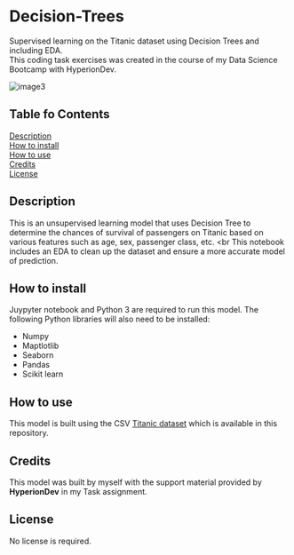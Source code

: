 # Decision-Trees
Supervised learning on the Titanic dataset using Decision Trees and including EDA.<br>
This coding task exercises was created in the course of my Data Science Bootcamp with HyperionDev.

![image3](https://th.bing.com/th/id/OIP.ABkwpn7HMs8t6slym-TgnwAAAA?rs=1&pid=ImgDetMain)

## Table fo Contents
[Description](https://github.com/CatherineSchalbroeck/Decision-Trees/edit/main/README.md#description)<br>
[How to install](https://github.com/CatherineSchalbroeck/Decision-Trees/edit/main/README.md#how-to-install)<br>
[How to use](https://github.com/CatherineSchalbroeck/Decision-Trees/edit/main/README.md#how-to-use) <br>
[Credits](https://github.com/CatherineSchalbroeck/Decision-Trees/edit/main/README.md#credits) <br>
[License](https://github.com/CatherineSchalbroeck/Decision-Trees/edit/main/README.md#license)  

## Description
This is an unsupervised learning model that uses Decision Tree to determine the chances of survival of passengers on Titanic based on various features such as age, sex, passenger class, etc. <br
This notebook includes an EDA to clean up the dataset and ensure a more accurate model of prediction.

## How to install
Juypyter notebook and Python 3 are required to run this model.
The following Python libraries will also need to be installed:
- Numpy
- Maptlotlib
- Seaborn
- Pandas
- Scikit learn

## How to use
This model is built using the CSV [Titanic dataset](https://github.com/CatherineSchalbroeck/Decision-Trees/blob/main/titanic.csv) which is available in this repository. 

## Credits
This model was built by myself with the support material provided by **HyperionDev** in my Task assignment.

## License
No license is required.
